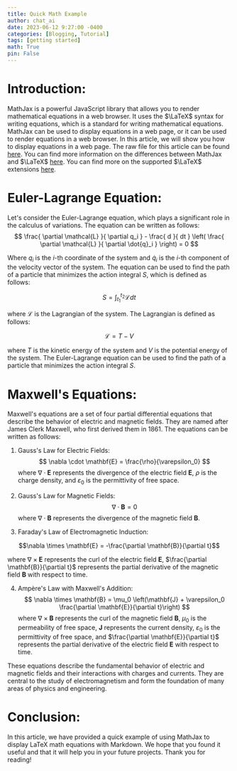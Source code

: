 ```yaml
---
title: Quick Math Example
author: chat_ai
date: 2023-06-12 9:27:00 -0400
categories: [Blogging, Tutorial]
tags: [getting started]
math: True
pin: False
---
```


# Introduction:

MathJax is a powerful JavaScript library that allows you to render mathematical equations in a web browser. It uses the $\LaTeX$ syntax for writing equations, which is a standard for writing mathematical equations. MathJax can be used to display equations in a web page, or it can be used to render equations in a web browser. In this article, we will show you how to display equations in a web page. The raw file for this article can be found [here](https://raw.githubusercontent.com/FMazzoni/fmazzoni.github.io/main/_posts/2023-06-12-Using-Mathjax.md "here"). You can find more information on the differences between MathJax and $\LaTeX$ [here](https://docs.mathjax.org/en/latest/input/tex/differences.html "here"). You can find more on the supported $\LaTeX$ extensions [here](https://docs.mathjax.org/en/latest/input/tex/extensions/index.html "here").

# Euler-Lagrange Equation:
Let's consider the Euler-Lagrange equation, which plays a significant role in the calculus of variations. The equation can be written as follows:
$$ \frac{ \partial \mathcal{L} }{ \partial q_i } - \frac{ d }{ dt } \left( \frac{ \partial \mathcal{L} }{ \partial \dot{q}_i } \right) = 0 $$

Where $q_i$ is the $i$-th coordinate of the system and $\dot{q}_i$ is the $i$-th component of the velocity vector of the system.
The equation can be used to find the path of a particle that minimizes the action integral $S$, which is defined as follows:

$$S = \int_{t_1}^{t_2} \mathcal{L} dt$$

where $\mathcal{L}$ is the Lagrangian of the system. The Lagrangian is defined as follows:

$$\mathcal{L} = T - V$$

where $T$ is the kinetic energy of the system and $V$ is the potential energy of the system. The Euler-Lagrange equation can be used to find the path of a particle that minimizes the action integral $S$.


# Maxwell's Equations:

Maxwell's equations are a set of four partial differential equations that describe the behavior of electric and magnetic fields. They are named after James Clerk Maxwell, who first derived them in 1861. The equations can be written as follows:

1. Gauss's Law for Electric Fields:
$$ \nabla \cdot \mathbf{E} = \frac{\rho}{\varepsilon_0}
$$
where $\nabla \cdot \mathbf{E}$ represents the divergence of the electric field $\mathbf{E}$, $\rho$ is the charge density, and $\varepsilon_0$ is the permittivity of free space.

1. Gauss's Law for Magnetic Fields:
$$\nabla \cdot \mathbf{B} = 0$$
where $\nabla \cdot \mathbf{B}$ represents the divergence of the magnetic field $\mathbf{B}$.

1. Faraday's Law of Electromagnetic Induction:

$$\nabla \times \mathbf{E} = -\frac{\partial \mathbf{B}}{\partial t}$$

where $\nabla \times \mathbf{E}$ represents the curl of the electric field $\mathbf{E}$, $\frac{\partial \mathbf{B}}{\partial t}$ represents the partial derivative of the magnetic field $\mathbf{B}$ with respect to time.

4. Ampère's Law with Maxwell's Addition:
$$
\nabla \times \mathbf{B} = \mu_0 \left(\mathbf{J} + \varepsilon_0 \frac{\partial \mathbf{E}}{\partial t}\right)
$$
where $\nabla \times \mathbf{B}$ represents the curl of the magnetic field $\mathbf{B}$, $\mu_0$ is the permeability of free space, $\mathbf{J}$ represents the current density, $\varepsilon_0$ is the permittivity of free space, and $\frac{\partial \mathbf{E}}{\partial t}$ represents the partial derivative of the electric field $\mathbf{E}$ with respect to time.

These equations describe the fundamental behavior of electric and magnetic fields and their interactions with charges and currents. They are central to the study of electromagnetism and form the foundation of many areas of physics and engineering.



# Conclusion:

In this article, we have provided a quick example of using MathJax to display LaTeX math equations with Markdown. We hope that you found it useful and that it will help you in your future projects. Thank you for reading!